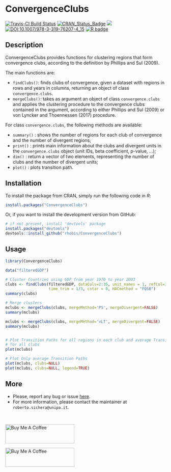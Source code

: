 ConvergenceClubs
======================================================

[![Travis-CI Build Status](https://travis-ci.org/rhobis/ConvergenceClubs.svg?branch=master)](https://travis-ci.org/rhobis/ConvergenceClubs)
[![CRAN\_Status\_Badge](https://www.r-pkg.org/badges/version/ConvergenceClubs)](https://cran.r-project.org/package=ConvergenceClubs)
[![](https://cranlogs.r-pkg.org/badges/grand-total/ConvergenceClubs)](https://cran.r-project.org/package=ConvergenceClubs)
[![DOI:10.1007/978-3-319-76207-4_15](https://zenodo.org/badge/DOI/10.32614/RJ-2019-021.svg)](https://doi.org/10.32614/RJ-2019-021)
[![R badge](https://img.shields.io/badge/-Support%20us-brightgreen)](https://www.buymeacoffee.com/rhobis)

Description 
-----------------

ConvergenceClubs provides functions for clustering regions that form convergence clubs, 
according to the definition by Phillips and Sul (2009).

The main functions are:

- `findClubs()`: finds clubs of convergence, given a dataset with regions in rows and
    years in columns, returning an object of class `convergence.clubs`. 
- `mergeClubs()`: takes as argument an object of class `convergence.clubs` and
    applies the clustering procedure to the convergence clubs contained in the argument,
    according to either Phillips and Sul (2009) or  von Lyncker and Thoennessen (2017) procedure.

For class `convergence.clubs`, the following methods are available:

- `summary()` : shows the number of regions for each club of convergence and the number of divergent         regions;
- `print()` : prints main information about the clubs and divergent units in the
            `convergence.clubs` object (unit IDs, beta coefficient, p-value, ...);
- `dim()` : return a vector of two elements, representing the number of clubs and the number of 
    divergent units;
- `plot()` : plots transition path.

Installation
------------

To install the package from CRAN, simply run the following code in *R*:
``` r
install.packages("ConvergenceClubs")
```

Or, if you want to install the development version from GitHub:
``` r
# if not present, install 'devtools' package
install.packages("devtools")
devtools::install_github("rhobis/ConvergenceClubs")
```

Usage
-----

``` r
library(ConvergenceClubs)

data("filteredGDP")

# Cluster Countries using GDP from year 1970 to year 2003
clubs <- findClubs(filteredGDP, dataCols=2:35, unit_names = 1, refCol=35,
                   time_trim = 1/3, cstar = 0, HACmethod = "FQSB")
summary(clubs)

# Merge clusters
mclubs <- mergeClubs(clubs, mergeMethod='PS', mergeDivergent=FALSE)
summary(mclubs)

mclubs <- mergeClubs(clubs, mergeMethod='vLT', mergeDivergent=FALSE)
summary(mclubs)


# Plot Transition Paths for all regions in each club and average Transition Path
# for all clubs
plot(mclubs)

# Plot Only average Transition Paths
plot(mclubs, clubs=NULL)
plot(mclubs, clubs=NULL, legend=TRUE)

```

More
----

- Please, report any bug or issue [here](https://github.com/rhobis/ConvergenceClubs/issues).
- For more information, please contact the maintainer at `roberto.sichera@unipa.it`. 

<br/>

<a href="https://www.buymeacoffee.com/rhobis" target="_blank"><img src="https://cdn.buymeacoffee.com/buttons/v2/default-yellow.png" alt="Buy Me A Coffee" style="height: 60px !important;width: 217px !important;" ></a>

<a href="https://www.buymeacoffee.com/rhobis" target="_blank"><img src="https://cdn.buymeacoffee.com/buttons/v2/default-yellow.png" alt="Buy Me A Coffee" width="217" height="60"></a>

<br/>
